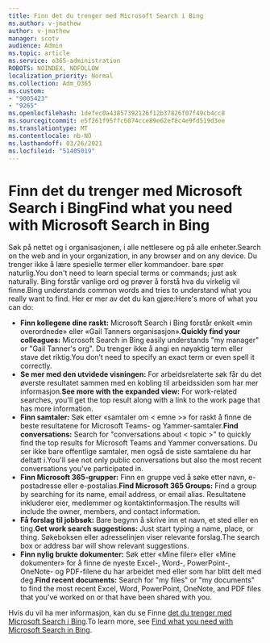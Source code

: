 ```yaml
---
title: Finn det du trenger med Microsoft Search i Bing
ms.author: v-jmathew
author: v-jmathew
manager: scotv
audience: Admin
ms.topic: article
ms.service: o365-administration
ROBOTS: NOINDEX, NOFOLLOW
localization_priority: Normal
ms.collection: Adm_O365
ms.custom:
- "9005423"
- "9265"
ms.openlocfilehash: 1defec0a43857392126f12b37826f07f49cb4cc8
ms.sourcegitcommit: e5f261f95ffc6074cce89e62ef8c4e9fd519d3ee
ms.translationtype: MT
ms.contentlocale: nb-NO
ms.lasthandoff: 03/26/2021
ms.locfileid: "51405019"
---
```

# <a name="find-what-you-need-with-microsoft-search-in-bing"></a><span data-ttu-id="496ad-102">Finn det du trenger med Microsoft Search i Bing</span><span class="sxs-lookup"><span data-stu-id="496ad-102">Find what you need with Microsoft Search in Bing</span></span>

<span data-ttu-id="496ad-103">Søk på nettet og i organisasjonen, i alle nettlesere og på alle enheter.</span><span class="sxs-lookup"><span data-stu-id="496ad-103">Search on the web and in your organization, in any browser and on any device.</span></span> <span data-ttu-id="496ad-104">Du trenger ikke å lære spesielle termer eller kommandoer. bare spør naturlig.</span><span class="sxs-lookup"><span data-stu-id="496ad-104">You don't need to learn special terms or commands; just ask naturally.</span></span> <span data-ttu-id="496ad-105">Bing forstår vanlige ord og prøver å forstå hva du virkelig vil finne.</span><span class="sxs-lookup"><span data-stu-id="496ad-105">Bing understands common words and tries to understand what you really want to find.</span></span> <span data-ttu-id="496ad-106">Her er mer av det du kan gjøre:</span><span class="sxs-lookup"><span data-stu-id="496ad-106">Here's more of what you can do:</span></span>

- <span data-ttu-id="496ad-107">**Finn kollegene dine raskt:** Microsoft Search i Bing forstår enkelt «min overordnede» eller «Gail Tanners organisasjon».</span><span class="sxs-lookup"><span data-stu-id="496ad-107">**Quickly find your colleagues:** Microsoft Search in Bing easily understands "my manager" or "Gail Tanner's org".</span></span> <span data-ttu-id="496ad-108">Du trenger ikke å angi en nøyaktig term eller stave det riktig.</span><span class="sxs-lookup"><span data-stu-id="496ad-108">You don’t need to specify an exact term or even spell it correctly.</span></span>
- <span data-ttu-id="496ad-109">**Se mer med den utvidede visningen:** For arbeidsrelaterte søk får du det øverste resultatet sammen med en kobling til arbeidssiden som har mer informasjon.</span><span class="sxs-lookup"><span data-stu-id="496ad-109">**See more with the expanded view:** For work-related searches, you'll get the top result along with a link to the work page that has more information.</span></span>
- <span data-ttu-id="496ad-110">**Finn samtaler:** Søk etter «samtaler om < emne >» for raskt å finne de beste resultatene for Microsoft Teams- og Yammer-samtaler.</span><span class="sxs-lookup"><span data-stu-id="496ad-110">**Find conversations:** Search for "conversations about < topic >" to quickly find the top results for Microsoft Teams and Yammer conversations.</span></span> <span data-ttu-id="496ad-111">Du ser ikke bare offentlige samtaler, men også de siste samtalene du har deltatt i.</span><span class="sxs-lookup"><span data-stu-id="496ad-111">You'll see not only public conversations but also the most recent conversations you've participated in.</span></span>
- <span data-ttu-id="496ad-112">**Finn Microsoft 365-grupper:** Finn en gruppe ved å søke etter navn, e-postadresse eller e-postalias.</span><span class="sxs-lookup"><span data-stu-id="496ad-112">**Find Microsoft 365 Groups:** Find a group by searching for its name, email address, or email alias.</span></span> <span data-ttu-id="496ad-113">Resultatene inkluderer eier, medlemmer og kontaktinformasjon.</span><span class="sxs-lookup"><span data-stu-id="496ad-113">The results will include the owner, members, and contact information.</span></span>
- <span data-ttu-id="496ad-114">**Få forslag til jobbsøk:** Bare begynn å skrive inn et navn, et sted eller en ting.</span><span class="sxs-lookup"><span data-stu-id="496ad-114">**Get work search suggestions:** Just start typing a name, place, or thing.</span></span> <span data-ttu-id="496ad-115">Søkeboksen eller adresselinjen viser relevante forslag.</span><span class="sxs-lookup"><span data-stu-id="496ad-115">The search box or address bar will show relevant suggestions.</span></span>
- <span data-ttu-id="496ad-116">**Finn nylig brukte dokumenter:** Søk etter «Mine filer» eller «Mine dokumenter» for å finne de nyeste Excel-, Word-, PowerPoint-, OneNote- og PDF-filene du har arbeidet med eller som har blitt delt med deg.</span><span class="sxs-lookup"><span data-stu-id="496ad-116">**Find recent documents:** Search for "my files" or "my documents" to find the most recent Excel, Word, PowerPoint, OneNote, and PDF files that you've worked on or that have been shared with you.</span></span>

<span data-ttu-id="496ad-117">Hvis du vil ha mer informasjon, kan du se Finne [det du trenger med Microsoft Search i Bing](https://go.microsoft.com/fwlink/?linkid=2149027).</span><span class="sxs-lookup"><span data-stu-id="496ad-117">To learn more, see [Find what you need with Microsoft Search in Bing](https://go.microsoft.com/fwlink/?linkid=2149027).</span></span>
